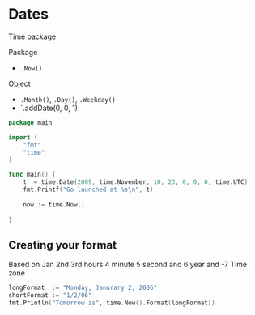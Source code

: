 # Dates

Time package

Package

- `.Now()`

Object

- `.Month()`, `.Day()`, `.Weekday()`
- `.addDate(0, 0, 1)

```go
package main

import (
	"fmt"
	"time"
)

func main() {
    t := time.Date(2009, time.November, 10, 23, 0, 0, 0, time.UTC)
    fmt.Printf("Go launched at %s\n", t)
    
    now := time.Now()
    
}
```

## Creating your format

Based on Jan 2nd 3rd hours 4 minute 5 second and 6 year and -7 Time zone

```go
longFormat  := "Monday, Janurary 2, 2006"
shortFormat := "1/2/06"
fmt.Println("Tomorrow is", time.Now().Format(longFormat))
```




